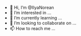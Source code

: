 - 👋 Hi, I’m @IlyaNorean
- 👀 I’m interested in ...
- 🌱 I’m currently learning ...
- 💞️ I’m looking to collaborate on ...
- 📫 How to reach me ...



<!---
IlyaNorean/IlyaNorean is a ✨ special ✨ repository because its `README.md` (this file) appears on your GitHub profile.
You can click the Preview link to take a look at your changes.
--->
